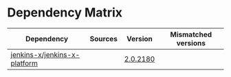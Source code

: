 # Dependency Matrix

Dependency | Sources | Version | Mismatched versions
---------- | ------- | ------- | -------------------
[jenkins-x/jenkins-x-platform](https://github.com/jenkins-x/jenkins-x-platform) |  | [2.0.2180](https://github.com/jenkins-x/jenkins-x-platform/releases/tag/v2.0.2180) | 
